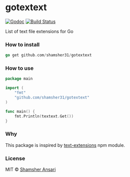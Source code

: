 # gotextext

[![Godoc](http://img.shields.io/badge/godoc-reference-blue.svg?style=flat)](https://godoc.org/github.com/shamsher31/gotextext)
[![Build Status](https://travis-ci.org/shamsher31/gotextext.svg?branch=master)](https://travis-ci.org/shamsher31/gotextext)

List of text file extensions for Go

### How to install
```go
go get github.com/shamsher31/gotextext
```

### How to use
```go
package main

import (
	"fmt"
	"github.com/shamsher31/gotextext"
)

func main() {
	fmt.Println(textext.Get())
}
```

### Why
This package is inspired by [text-extensions](https://www.npmjs.com/package/text-extensions) npm module.

### License
MIT © [Shamsher Ansari](https://github.com/shamsher31)
